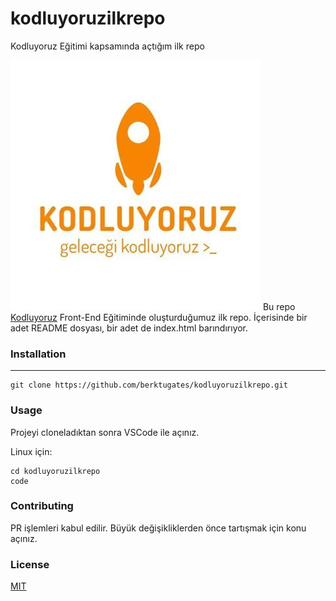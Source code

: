 # kodluyoruzilkrepo
Kodluyoruz Eğitimi kapsamında açtığım ilk repo

![Kodluyoruz sayfamız](https://raw.githubusercontent.com/Kodluyoruz/taskforce/git/git/markdown-nedir-nasil-kullaniriz-/figures/kodluyoruz_logo.jpg)
Bu repo [Kodluyoruz](kodluyoruz.org) Front-End Eğitiminde oluşturduğumuz ilk repo. İçerisinde bir adet README dosyası, bir adet de index.html barındırıyor.


### Installation
----

```
git clone https://github.com/berktugates/kodluyoruzilkrepo.git
```


### Usage

Projeyi cloneladıktan sonra VSCode ile açınız.

Linux için:

```
cd kodluyoruzilkrepo
code
```


### Contributing

PR işlemleri kabul edilir. Büyük değişikliklerden önce tartışmak için konu açınız.


### License

[MIT](https://opensource.org/licenses/MIT)